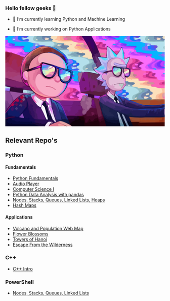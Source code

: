 ### Hello fellow geeks 👋


- 🌱 I’m currently learning Python and Machine Learning

- 🔭 I’m currently working on Python Applications

![alt text](https://github.com/jrbella/jrbella/blob/master/rick_and_morty_fav.png)


## Relevant Repo's 



### Python
#### Fundamentals
- [Python Fundamentals](https://github.com/jrbella/python_open_work)
- [Audio Player](https://github.com/jrbella/pyAudioPlayer)
- [Computer Science I](https://github.com/jrbella/computer_science_icstars)
- [Python Data Analysis with pandas](https://github.com/jrbella/python_open_work/tree/master/pandas)
- [Nodes, Stacks, Queues, Linked Lists, Heaps](https://github.com/jrbella/python_open_work/tree/master/Nodes)
- [Hash Maps](https://github.com/jrbella/python_open_work/tree/master/hash_maps)

#### Applications
- [Volcano and Population Web Map](https://github.com/jrbella/python_open_work/tree/master/volcano_and_population_web_map)
- [Flower Blossoms](https://github.com/jrbella/python_open_work/tree/master/flower_blossom)
- [Towers of Hanoi](https://github.com/jrbella/python_open_work/tree/master/towers_of_hanoi)
- [Escape From the Wilderness](https://github.com/jrbella/python_open_work/tree/master/escape_from_the_wilderness)

### C++
- [C++ Intro](https://github.com/jrbella/Codecademy_c_plus_plus)

### PowerShell
- [Nodes, Stacks, Queues, Linked Lists](https://github.com/jrbella/PowerShell/blob/master/node.ps1)

<!--
**jrbella/jrbella** is a ✨ _special_ ✨ repository because its `README.md` (this file) appears on your GitHub profile.


Contact me:

- 🔭 I’m currently working on ...
- 🌱 I’m currently learning ...
- 👯 I’m looking to collaborate on ...
- 🤔 I’m looking for help with ...
- 💬 Ask me about ...
- 📫 How to reach me: ...
- 😄 Pronouns: ...
- ⚡ Fun fact: ...
-->
